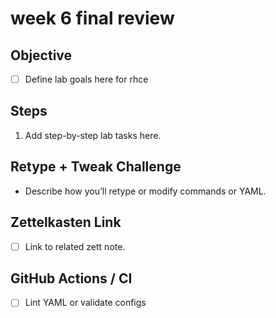 # week 6 final review

## Objective
- [ ] Define lab goals here for rhce

## Steps
1. Add step-by-step lab tasks here.

## Retype + Tweak Challenge
- Describe how you’ll retype or modify commands or YAML.

## Zettelkasten Link
- [ ] Link to related zett note.

## GitHub Actions / CI
- [ ] Lint YAML or validate configs
